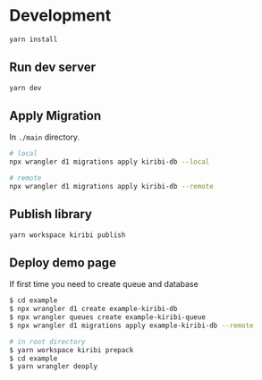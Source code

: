 # Development

```bash
yarn install
```

## Run dev server

```bash
yarn dev
```

## Apply Migration

In `./main` directory.

```bash
# local
npx wrangler d1 migrations apply kiribi-db --local
```

```bash
# remote
npx wrangler d1 migrations apply kiribi-db --remote
```

## Publish library

```bash
yarn workspace kiribi publish
```

## Deploy demo page

If first time you need to create queue and database
```bash
$ cd example
$ npx wrangler d1 create example-kiribi-db
$ npx wrangler queues create example-kiribi-queue
$ npx wrangler d1 migrations apply example-kiribi-db --remote
```

```bash
# in root directory
$ yarn workspace kiribi prepack
$ cd example
$ yarn wrangler deoply
```
